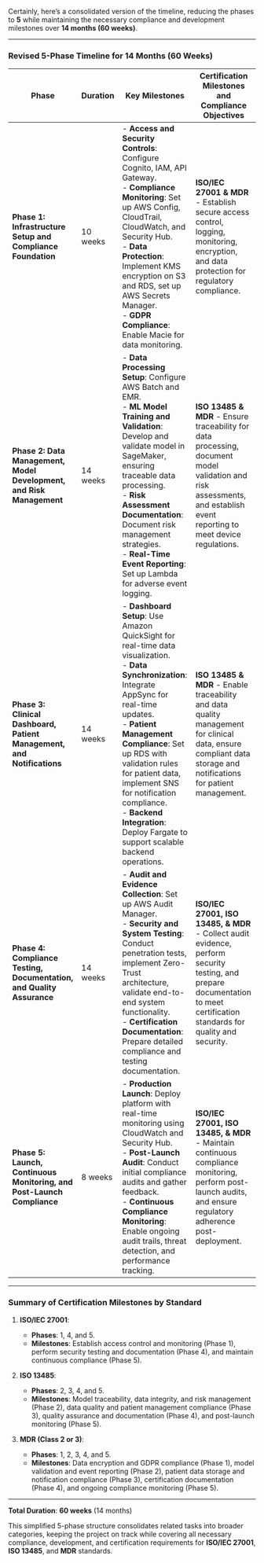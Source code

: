 Certainly, here’s a consolidated version of the timeline, reducing the phases to **5** while maintaining the necessary compliance and development milestones over **14 months (60 weeks)**.

---

### **Revised 5-Phase Timeline for 14 Months (60 Weeks)**

| **Phase**                                                              | **Duration** | **Key Milestones**                                                                                                                                                                                                                                                                                                                                                                | **Certification Milestones and Compliance Objectives**                                                                                                                      |
| ---------------------------------------------------------------------- | ------------ | --------------------------------------------------------------------------------------------------------------------------------------------------------------------------------------------------------------------------------------------------------------------------------------------------------------------------------------------------------------------------------- | --------------------------------------------------------------------------------------------------------------------------------------------------------------------------- |
| **Phase 1: Infrastructure Setup and Compliance Foundation**            | 10 weeks     | - **Access and Security Controls**: Configure Cognito, IAM, API Gateway.<br>- **Compliance Monitoring**: Set up AWS Config, CloudTrail, CloudWatch, and Security Hub.<br>- **Data Protection**: Implement KMS encryption on S3 and RDS, set up AWS Secrets Manager.<br>- **GDPR Compliance**: Enable Macie for data monitoring.                                                   | **ISO/IEC 27001 & MDR** - Establish secure access control, logging, monitoring, encryption, and data protection for regulatory compliance.                                  |
| **Phase 2: Data Management, Model Development, and Risk Management**   | 14 weeks     | - **Data Processing Setup**: Configure AWS Batch and EMR.<br>- **ML Model Training and Validation**: Develop and validate model in SageMaker, ensuring traceable data processing.<br>- **Risk Assessment Documentation**: Document risk management strategies.<br>- **Real-Time Event Reporting**: Set up Lambda for adverse event logging.                                       | **ISO 13485 & MDR** - Ensure traceability for data processing, document model validation and risk assessments, and establish event reporting to meet device regulations.    |
| **Phase 3: Clinical Dashboard, Patient Management, and Notifications** | 14 weeks     | - **Dashboard Setup**: Use Amazon QuickSight for real-time data visualization.<br>- **Data Synchronization**: Integrate AppSync for real-time updates.<br>- **Patient Management Compliance**: Set up RDS with validation rules for patient data, implement SNS for notification compliance.<br>- **Backend Integration**: Deploy Fargate to support scalable backend operations. | **ISO 13485 & MDR** - Enable traceability and data quality management for clinical data, ensure compliant data storage and notifications for patient management.            |
| **Phase 4: Compliance Testing, Documentation, and Quality Assurance**  | 14 weeks     | - **Audit and Evidence Collection**: Set up AWS Audit Manager.<br>- **Security and System Testing**: Conduct penetration tests, implement Zero-Trust architecture, validate end-to-end system functionality.<br>- **Certification Documentation**: Prepare detailed compliance and testing documentation.                                                                         | **ISO/IEC 27001, ISO 13485, & MDR** - Collect audit evidence, perform security testing, and prepare documentation to meet certification standards for quality and security. |
| **Phase 5: Launch, Continuous Monitoring, and Post-Launch Compliance** | 8 weeks      | - **Production Launch**: Deploy platform with real-time monitoring using CloudWatch and Security Hub.<br>- **Post-Launch Audit**: Conduct initial compliance audits and gather feedback.<br>- **Continuous Compliance Monitoring**: Enable ongoing audit trails, threat detection, and performance tracking.                                                                      | **ISO/IEC 27001, ISO 13485, & MDR** - Maintain continuous compliance monitoring, perform post-launch audits, and ensure regulatory adherence post-deployment.               |

---

### Summary of Certification Milestones by Standard

1. **ISO/IEC 27001**:

   - **Phases**: 1, 4, and 5.
   - **Milestones**: Establish access control and monitoring (Phase 1), perform security testing and documentation (Phase 4), and maintain continuous compliance (Phase 5).

2. **ISO 13485**:

   - **Phases**: 2, 3, 4, and 5.
   - **Milestones**: Model traceability, data integrity, and risk management (Phase 2), data quality and patient management compliance (Phase 3), quality assurance and documentation (Phase 4), and post-launch monitoring (Phase 5).

3. **MDR (Class 2 or 3)**:
   - **Phases**: 1, 2, 3, 4, and 5.
   - **Milestones**: Data encryption and GDPR compliance (Phase 1), model validation and event reporting (Phase 2), patient data storage and notification compliance (Phase 3), certification documentation (Phase 4), and ongoing compliance monitoring (Phase 5).

---

**Total Duration**: **60 weeks** (14 months)

This simplified 5-phase structure consolidates related tasks into broader categories, keeping the project on track while covering all necessary compliance, development, and certification requirements for **ISO/IEC 27001**, **ISO 13485**, and **MDR** standards.
